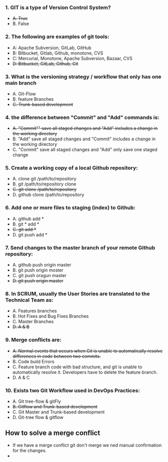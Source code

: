 ### 1. GIT is a type of Version Control System?
- <del>A. True </del> <br>
- B. False <br>

### 2. The following are examples of git tools:
- A: Apache Subversion, GitLab, GitHub <br>
- B: Bitbucket, Gitlab, Github, monotone, CVS <br>
- C: Mercurial, Monotone, Apache Subversion, Bazaar, CVS <br>
- <del>D: Bitbucket, GitLab, Github, Git <br></del>

### 3. What is the versioning strategy / workflow that only has one main branch
- A. Git-Flow
- B. feature Branches
- <del>C. Trunk-based development </del>

### 4. the difference between "Commit" and "Add" commands is:
- <del>A. "Commit"" save all staged changes and "Add" includes a change in the working directory</del>
- B. "Add" save all staged changes and "Commit" includes a change in the working directory
- C. "Commit" save all staged changes and "Add" only save one staged change

### 5. Create a working copy of a local Github repository:
- A. clone git /path/to/repository
- B. git /path/to/repository clone 
- <del>C. git clone /path/to/repository </del>
- D. github clone /path/to/repository 

### 6. Add one or more files to staging (index) to Github:
- A. github add *
- B. git * add * 
- <del>C. git add * </del>
- D. git push add * 

### 7. Send changes to the master branch of your remote  Github repository:
- A. github push origin master
- B. git push origin moster
- C. git push oragun master
- <del>D. git push origin master</del>

### 8. In SCRUM, usually the User Stories are translated to the Technical Team as:
- A. Features branches
- B. Hot Fixes and Bug Fixes Branches
- C. Master Branches
- <del>D. A & B</del>

### 9. Merge conflicts are:
- <del>A. Normal events that occurs when Git is unable to automatically resolve differences in code between two commits.</del>
- B. Code build Errors
- C. Feature branch code with bad structure, and git is unable to automatically resolve it. Developers have to delete the feature branch.
- D. A & C

### 10. Exists two Git Workflow used in DevOps Practices:
- A. Git tree-flow & gitFly
- <del>B. Gitflow and Trunk-based development </del>
- C. Git Master and Trunk-based development 
- D. Git-tree flow & gitflow 


## How to solve a merge conflict

- If we have a merge conflict git don't merge we ned manual confirmation for the changes.
-  